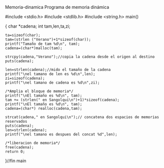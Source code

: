Memoria-dinamica
Programa de memoria dinámica

#include <stdio.h>
#include <stdlib.h>
#include <string.h>
main()

{
	char *cadena;
	int tam,len,ta,zi;
	
	ta=sizeof(char);
	tam=(strlen ("Verano")+1*sizeof(char));
	printf("Tamaño de tam %d\n", tam);
	cadena=(char*)malloc(tam);
	
	strcpy(cadena,"Verano");//copia la cadena desde el origen al destino
	puts(cadena);
	
	len=strlen(cadena);//mido el tamaño de la cadena
	printf("\nel tamano de len es %d\n",len);
	zi=sizeof(cadena);
	printf("\nel tamano de cadena es %d\n",zi);
	
	/*Amplia el bloque de memoria*/
	printf("\nEl tamaño es %d\n", tam);
	tam += (strlen(" en Sangolqui\n")+1)*sizeof(cadena);
	printf("\nEl tamaño es %d\n", tam);
	cadena=(char*) realloc(cadena,tam);
	
	strcat(cadena," en Sangolqui\n");// concatena dos espacios de memorias reservados
	puts(cadena);
	len=strlen(cadena);
	printf("\nel tamano es despues del concat %d",len);
	
	/*liberacion de memoria*/
	free(cadena);
	return 0;
}//fin main
